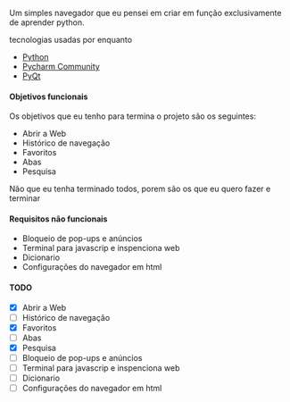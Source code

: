 Um simples navegador que eu pensei em criar em função exclusivamente de aprender python.

tecnologias usadas por enquanto 

- [Python](https://www.python.org)
- [Pycharm Community](https://www.jetbrains.com/pt-br/pycharm/)
- [PyQt](https://pypi.org/project/PyQt5/5.8/#:~:text=PyQt5%20is%20a%20comprehensive%20set,platforms%20including%20iOS%20and%20Android.)

#### Objetivos funcionais

Os objetivos que eu tenho para termina o projeto são os seguintes:

 - Abrir a Web
 - Histórico de navegação
 - Favoritos
 - Abas
 - Pesquisa

Não que eu tenha terminado todos, porem são os que eu quero fazer e terminar

#### Requisitos não funcionais

 - Bloqueio de pop-ups e anúncios
 - Terminal para javascrip e inspenciona web
 - Dicionario
 - Configurações do navegador em html

#### TODO

 - [x] Abrir a Web
 - [ ] Histórico de navegação
 - [x] Favoritos
 - [ ] Abas
 - [x] Pesquisa
 - [ ] Bloqueio de pop-ups e anúncios
 - [ ] Terminal para javascrip e inspenciona web
 - [ ] Dicionario
 - [ ] Configurações do navegador em html
